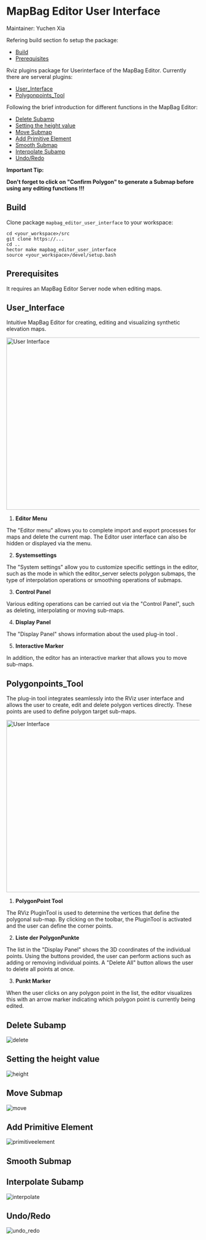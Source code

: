 # MapBag Editor User Interface
Maintainer: Yuchen Xia

Refering build section fo setup the package:
- [Build](#build)
- [Prerequisites](#prerequisites)

Rviz plugins package for Userinterface of the MapBag Editor. Currently there are serveral plugins:
- [User_Interface](#user_interface)
- [Polygonpoints_Tool](#polygonpoints_tool)

Following the brief introduction for different functions in the MapBag Editor:
- [Delete Subamp](#delete-subamp)
- [Setting the height value](#setting-the-height-value)
- [Move Submap](#move-submap)
- [Add Primitive Element](#add-primitive-element)
- [Smooth Submap](#smooth-submap)
- [Interpolate Subamp](#interpolate-subamp)
- [Undo/Redo](#undo/redo)

**Important Tip:**

**Don't forget to click on "Confirm Polygon" to generate a Submap before using any editing functions !!!**

## Build
Clone package `mapbag_editor_user_interface` to your workspace:

```
cd <your_workspace>/src
git clone https://...
cd ..
hector make mapbag_editor_user_interface
source <your_workspace>/devel/setup.bash
```
## Prerequisites
It requires an MapBag Editor Server node when editing maps.

## User_Interface
Intuitive MapBag Editor for creating, editing and visualizing synthetic elevation maps.

<img src="./doc/Userinterface.png" alt="User Interface" width="800" height="450">

1. __Editor Menu__

The "Editor menu" allows you to complete import and export processes for maps and delete the current map. 
The Editor user interface can also be hidden or displayed via the menu. 

2. __Systemsettings__

The "System settings" allow you to customize specific settings in the editor, such as the mode in which the editor_server selects polygon submaps, the type of interpolation operations or smoothing operations of submaps. 

3. __Control Panel__

Various editing operations can be carried out via the "Control Panel", such as deleting, interpolating or moving sub-maps. 

4. __Display Panel__

The "Display Panel" shows information about the used plug-in tool . 

5. __Interactive Marker__

In addition, the editor has an interactive marker that allows you to move sub-maps.

## Polygonpoints_Tool
The plug-in tool integrates seamlessly into the RViz user interface and allows the user to create, edit and delete polygon vertices directly. These points are used to define polygon target sub-maps. 

<img src="./doc/Plugin_tool.png" alt="User Interface" width="800" height="450">

1. __PolygonPoint Tool__

The RViz PluginTool is used to determine the vertices that define the polygonal sub-map.
By clicking on the toolbar, the PluginTool is activated and the user can define the corner points.

2. __Liste der PolygonPunkte__

The list in the "Display Panel" shows the 3D coordinates of the individual points. 
Using the buttons provided, the user can perform actions such as adding or removing individual points. 
A "Delete All" button allows the user to delete all points at once.

3. __Punkt Marker__

When the user clicks on any polygon point in the list, the editor visualizes this with an arrow marker indicating which polygon point is currently being edited.

## Delete Subamp
![delete](./doc/delete.gif)

## Setting the height value
![height](./doc/height.gif)

## Move Submap
![move](./doc/F-verschieben.gif)

## Add Primitive Element
![primitiveelement](./doc/Pri_Element.gif)

## Smooth Submap

## Interpolate Subamp
![interpolate](./doc/interpolation.gif)

## Undo/Redo
![undo_redo](./doc/redo_undo.gif)


